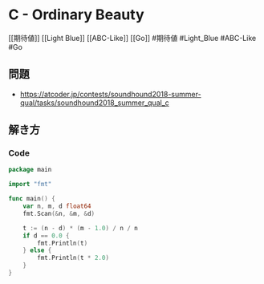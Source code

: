 # C - Ordinary Beauty
[[期待値]] [[Light Blue]] [[ABC-Like]] [[Go]]
#期待値 #Light_Blue #ABC-Like #Go 

## 問題
- https://atcoder.jp/contests/soundhound2018-summer-qual/tasks/soundhound2018_summer_qual_c

## 解き方
### Code
```go
package main

import "fmt"

func main() {
	var n, m, d float64
	fmt.Scan(&n, &m, &d)

	t := (n - d) * (m - 1.0) / n / n
	if d == 0.0 {
		fmt.Println(t)
	} else {
		fmt.Println(t * 2.0)
	}
}
```